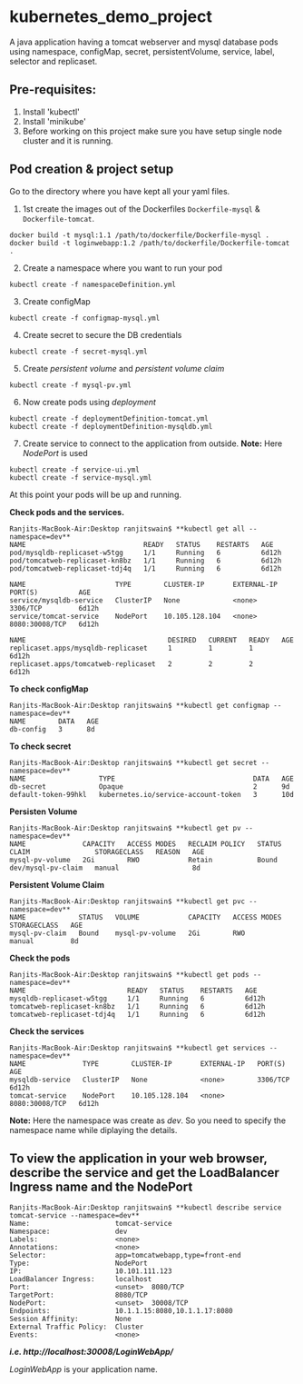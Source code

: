 # kubernetes_demo_project
A java application having a tomcat webserver and mysql database pods using namespace, configMap, secret, persistentVolume, service, label, selector and replicaset.

Pre-requisites:
---------------
1. Install 'kubectl'
2. Install 'minikube'
3. Before working on this project make sure you have setup single node cluster and it is running.

Pod creation & project setup
----------------------------
Go to the directory where you have kept all your yaml files.

1. 1st create the images out of the Dockerfiles `Dockerfile-mysql` & `Dockerfile-tomcat`.
```
docker build -t mysql:1.1 /path/to/dockerfile/Dockerfile-mysql .
docker build -t loginwebapp:1.2 /path/to/dockerfile/Dockerfile-tomcat .
```
2. Create a namespace where you want to run your pod
```
kubectl create -f namespaceDefinition.yml
```
3. Create configMap
```
kubectl create -f configmap-mysql.yml
```

4. Create secret to secure the DB credentials
```
kubectl create -f secret-mysql.yml
```

5. Create *persistent volume* and *persistent volume claim*
```
kubectl create -f mysql-pv.yml
```

6. Now create pods using *deployment*
```
kubectl create -f deploymentDefinition-tomcat.yml
kubectl create -f deploymentDefinition-mysqldb.yml
```
7. Create service to connect to the application from outside.
   **Note:** Here *NodePort* is used
```
kubectl create -f service-ui.yml
kubectl create -f service-mysql.yml
```

At this point your pods will be up and running.

**Check pods and the services.**
```
Ranjits-MacBook-Air:Desktop ranjitswain$ **kubectl get all --namespace=dev**
NAME                             READY   STATUS    RESTARTS   AGE
pod/mysqldb-replicaset-w5tgg     1/1     Running   6          6d12h
pod/tomcatweb-replicaset-kn8bz   1/1     Running   6          6d12h
pod/tomcatweb-replicaset-tdj4q   1/1     Running   6          6d12h

NAME                      TYPE        CLUSTER-IP       EXTERNAL-IP   PORT(S)          AGE
service/mysqldb-service   ClusterIP   None             <none>        3306/TCP         6d12h
service/tomcat-service    NodePort    10.105.128.104   <none>        8080:30008/TCP   6d12h

NAME                                   DESIRED   CURRENT   READY   AGE
replicaset.apps/mysqldb-replicaset     1         1         1       6d12h
replicaset.apps/tomcatweb-replicaset   2         2         2       6d12h
```
**To check configMap**
```
Ranjits-MacBook-Air:Desktop ranjitswain$ **kubectl get configmap --namespace=dev**
NAME        DATA   AGE
db-config   3      8d
```
**To check secret**
```
Ranjits-MacBook-Air:Desktop ranjitswain$ **kubectl get secret --namespace=dev**
NAME                  TYPE                                  DATA   AGE
db-secret             Opaque                                2      9d
default-token-99hkl   kubernetes.io/service-account-token   3      10d
```
**Persisten Volume**
```
Ranjits-MacBook-Air:Desktop ranjitswain$ **kubectl get pv --namespace=dev**
NAME              CAPACITY   ACCESS MODES   RECLAIM POLICY   STATUS   CLAIM                STORAGECLASS   REASON   AGE
mysql-pv-volume   2Gi        RWO            Retain           Bound    dev/mysql-pv-claim   manual                  8d
```
**Persistent Volume Claim**
```
Ranjits-MacBook-Air:Desktop ranjitswain$ **kubectl get pvc --namespace=dev**
NAME             STATUS   VOLUME            CAPACITY   ACCESS MODES   STORAGECLASS   AGE
mysql-pv-claim   Bound    mysql-pv-volume   2Gi        RWO            manual         8d
```
**Check the pods**
```
Ranjits-MacBook-Air:Desktop ranjitswain$ **kubectl get pods --namespace=dev**
NAME                         READY   STATUS    RESTARTS   AGE
mysqldb-replicaset-w5tgg     1/1     Running   6          6d12h
tomcatweb-replicaset-kn8bz   1/1     Running   6          6d12h
tomcatweb-replicaset-tdj4q   1/1     Running   6          6d12h
```
**Check the services**
```
Ranjits-MacBook-Air:Desktop ranjitswain$ **kubectl get services --namespace=dev**
NAME              TYPE        CLUSTER-IP       EXTERNAL-IP   PORT(S)          AGE
mysqldb-service   ClusterIP   None             <none>        3306/TCP         6d12h
tomcat-service    NodePort    10.105.128.104   <none>        8080:30008/TCP   6d12h
```
**Note:** Here the namespace was create as *dev*. So you need to specify the namespace name while diplaying the details.

## To view the application in your web browser, describe the service and get the LoadBalancer Ingress name and the NodePort
```
Ranjits-MacBook-Air:Desktop ranjitswain$ **kubectl describe service tomcat-service --namespace=dev**
Name:                     tomcat-service
Namespace:                dev
Labels:                   <none>
Annotations:              <none>
Selector:                 app=tomcatwebapp,type=front-end
Type:                     NodePort
IP:                       10.101.111.123
LoadBalancer Ingress:     localhost
Port:                     <unset>  8080/TCP
TargetPort:               8080/TCP
NodePort:                 <unset>  30008/TCP
Endpoints:                10.1.1.15:8080,10.1.1.17:8080
Session Affinity:         None
External Traffic Policy:  Cluster
Events:                   <none>
```
***i.e. http://localhost:30008/LoginWebApp/***

*LoginWebApp* is your application name.

